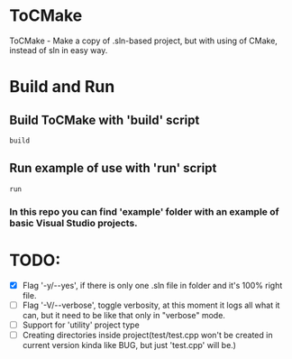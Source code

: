 # ToCMake
ToCMake - Make a copy of .sln-based project, but with using of CMake, instead of sln in easy way.

# Build and Run
## Build ToCMake with 'build' script
```console
build
```
## Run example of use with 'run' script
```console
run
```
### In this repo you can find 'example' folder with an example of basic Visual Studio projects.

# TODO:
- [x] Flag '-y/--yes', if there is only one .sln file in folder and it's 100% right file.
- [ ] Flag '-V/--verbose', toggle verbosity, at this moment it logs all what it can, but it need to be like that only in "verbose" mode.
- [ ] Support for 'utility' project type
- [ ] Creating directories inside project(test/test.cpp won't be created in current version kinda like BUG, but just 'test.cpp' will be.)
